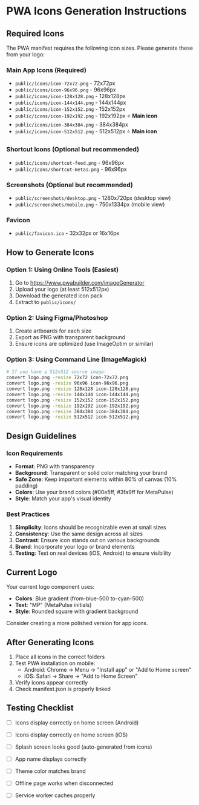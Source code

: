 # PWA Icons Generation Instructions

## Required Icons

The PWA manifest requires the following icon sizes. Please generate these from your logo:

### Main App Icons (Required)
- `public/icons/icon-72x72.png` - 72x72px
- `public/icons/icon-96x96.png` - 96x96px
- `public/icons/icon-128x128.png` - 128x128px
- `public/icons/icon-144x144.png` - 144x144px
- `public/icons/icon-152x152.png` - 152x152px
- `public/icons/icon-192x192.png` - 192x192px ⭐ **Main icon**
- `public/icons/icon-384x384.png` - 384x384px
- `public/icons/icon-512x512.png` - 512x512px ⭐ **Main icon**

### Shortcut Icons (Optional but recommended)
- `public/icons/shortcut-feed.png` - 96x96px
- `public/icons/shortcut-metas.png` - 96x96px

### Screenshots (Optional but recommended)
- `public/screenshots/desktop.png` - 1280x720px (desktop view)
- `public/screenshots/mobile.png` - 750x1334px (mobile view)

### Favicon
- `public/favicon.ico` - 32x32px or 16x16px

## How to Generate Icons

### Option 1: Using Online Tools (Easiest)
1. Go to https://www.pwabuilder.com/imageGenerator
2. Upload your logo (at least 512x512px)
3. Download the generated icon pack
4. Extract to `public/icons/`

### Option 2: Using Figma/Photoshop
1. Create artboards for each size
2. Export as PNG with transparent background
3. Ensure icons are optimized (use ImageOptim or similar)

### Option 3: Using Command Line (ImageMagick)
```bash
# If you have a 512x512 source image:
convert logo.png -resize 72x72 icon-72x72.png
convert logo.png -resize 96x96 icon-96x96.png
convert logo.png -resize 128x128 icon-128x128.png
convert logo.png -resize 144x144 icon-144x144.png
convert logo.png -resize 152x152 icon-152x152.png
convert logo.png -resize 192x192 icon-192x192.png
convert logo.png -resize 384x384 icon-384x384.png
convert logo.png -resize 512x512 icon-512x512.png
```

## Design Guidelines

### Icon Requirements
- **Format**: PNG with transparency
- **Background**: Transparent or solid color matching your brand
- **Safe Zone**: Keep important elements within 80% of canvas (10% padding)
- **Colors**: Use your brand colors (#00e5ff, #3fa9ff for MetaPulse)
- **Style**: Match your app's visual identity

### Best Practices
1. **Simplicity**: Icons should be recognizable even at small sizes
2. **Consistency**: Use the same design across all sizes
3. **Contrast**: Ensure icon stands out on various backgrounds
4. **Brand**: Incorporate your logo or brand elements
5. **Testing**: Test on real devices (iOS, Android) to ensure visibility

## Current Logo

Your current logo component uses:
- **Colors**: Blue gradient (from-blue-500 to-cyan-500)
- **Text**: "MP" (MetaPulse initials)
- **Style**: Rounded square with gradient background

Consider creating a more polished version for app icons.

## After Generating Icons

1. Place all icons in the correct folders
2. Test PWA installation on mobile:
   - Android: Chrome → Menu → "Install app" or "Add to Home screen"
   - iOS: Safari → Share → "Add to Home Screen"
3. Verify icons appear correctly
4. Check manifest.json is properly linked

## Testing Checklist

- [ ] Icons display correctly on home screen (Android)
- [ ] Icons display correctly on home screen (iOS)
- [ ] Splash screen looks good (auto-generated from icons)
- [ ] App name displays correctly
- [ ] Theme color matches brand
- [ ] Offline page works when disconnected
- [ ] Service worker caches properly

